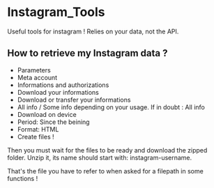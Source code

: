 # Instagram_Tools

Useful tools for instagram ! Relies on your data, not the API.

## How to retrieve my Instagram data ?
- Parameters
- Meta account
- Informations and authorizations
- Download your informations
- Download or transfer your informations
- All info / Some info depending on your usage. If in doubt : All info
- Download on device
- Period: Since the beining
- Format: HTML
- Create files !

Then you must wait for the files to be ready and download the zipped folder. Unzip it, its name should start with: instagram-username.

That's the file you have to refer to when asked for a filepath in some functions !
